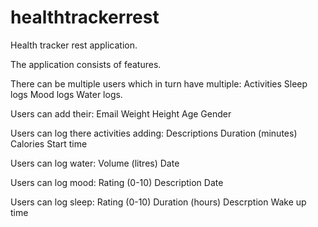 # healthtrackerrest

Health tracker rest application.

The application consists of features.

There can be multiple users which in turn have multiple:
  Activities
  Sleep logs
  Mood logs
  Water logs.

Users can add their:
  Email
  Weight
  Height
  Age
  Gender
  
 Users can log there activities adding:
  Descriptions
  Duration (minutes)
  Calories
  Start time
  
Users can log water:
  Volume (litres)
  Date 

Users can log mood:
  Rating (0-10)
  Description
  Date

Users can log sleep:
  Rating (0-10)
  Duration (hours)
  Descrption
  Wake up time

